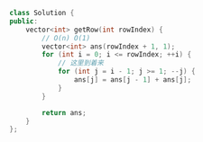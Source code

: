 <!--
 * @Author: yitong 2969413251@qq.com
 * @Date: 2023-02-05 12:19:41
-->
```cpp
class Solution {
public:
    vector<int> getRow(int rowIndex) {
        // O(n) O(1)
        vector<int> ans(rowIndex + 1, 1);
        for (int i = 0; i <= rowIndex; ++i) {
            // 这里到着来
            for (int j = i - 1; j >= 1; --j) {
                ans[j] = ans[j - 1] + ans[j];
            }
        }

        return ans;
    }
};
```